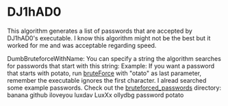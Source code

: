 # DJ1hAD0
This algorithm generates a list of passwords that are accepted by DJ1hAD0's executable.
I know this algorithm might not be the best but it worked for me and was acceptable regarding speed.

DumbBruteforceWithName: You can specify a string the algorithm searches for passwords that start with this string:
	Example: If you want a password that starts with potato, run [bruteForce](https://github.com/LuxXx/reverse-engineering/blob/master/DJ1hAD0/solution/password/bruteforce/DumbBruteforceWithName.cpp#L19) with "otato" as last parameter, remember the executable ignores the first character.
	I alread searched some example passwords. Check out the [bruteforced_passwords](https://github.com/LuxXx/reverse-engineering/tree/master/DJ1hAD0/solution/password/bruteforce/bruteforced_passwords) directory:
	banana
	github
	iloveyou
	luxdav
	LuxXx
	ollydbg
	password
	potato